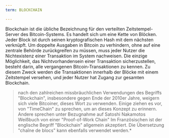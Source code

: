 ```yaml
---
term: BLOCKCHAIN

---
```

Blockchain ist die übliche Bezeichnung für den verteilten Zeitstempel-Server des Bitcoin-Systems. Es handelt sich um eine Kette von Blöcken. Jeder Block ist durch seinen kryptografischen Hash mit dem nächsten verknüpft. Um doppelte Ausgaben in Bitcoin zu verhindern, ohne auf eine zentrale Behörde zurückgreifen zu müssen, muss jeder Nutzer die Nichtexistenz einer Transaktion im System nachweisen. Die einzige Möglichkeit, das Nichtvorhandensein einer Transaktion sicherzustellen, besteht darin, alle vergangenen Bitcoin-Transaktionen zu kennen. Zu diesem Zweck werden die Transaktionen innerhalb der Blöcke mit einem Zeitstempel versehen, und jeder Nutzer hat Zugang zur gesamten Blockchain.

> nach den zahlreichen missbräuchlichen Verwendungen des Begriffs "Blockchain", insbesondere gegen Ende der 2010er Jahre, weigern sich viele Bitcoiner, dieses Wort zu verwenden. Einige ziehen es vor, von "TimeChain" zu sprechen, um an dieses Konzept zu erinnern. Andere sprechen unter Bezugnahme auf Satoshi Nakamotos Weißbuch von einer "Proof-of-Work Chain" Im Französischen ist der englische Begriff "Blockchain" allgemein akzeptiert. Die Übersetzung "chaîne de blocs" kann ebenfalls verwendet werden.*